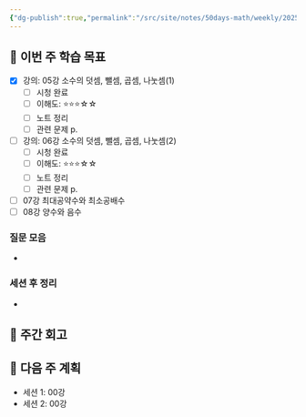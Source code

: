 ```yaml
---
{"dg-publish":true,"permalink":"/src/site/notes/50days-math/weekly/2025-08-w34/","noteIcon":""}
---
```




## 📅 이번 주 학습 목표
<!-- 최소 2개 강의 -->
- [x] 강의: 05강 소수의 덧셈, 뺄셈, 곱셈, 나눗셈(1)
  - [ ] 시청 완료
  - [ ] 이해도: ⭐⭐⭐☆☆
  - [ ] 노트 정리
  - [ ] 관련 문제 p.
- [ ] 강의:  06강 소수의 덧셈, 뺄셈, 곱셈, 나눗셈(2)
  - [ ] 시청 완료
  - [ ] 이해도: ⭐⭐⭐☆☆
  - [ ] 노트 정리
  - [ ] 관련 문제 p.
- [ ] 07강 최대공약수와 최소공배수
- [ ] 08강 양수와 음수

### 질문 모음
<!-- 이번 주 질문할 문제들 링크 -->
- 

### 세션 후 정리
<!-- 선생님 세션 후 핵심 내용 -->
- 

## 📝 주간 회고
<!-- 이번 주 학습 소감 -->

## 📅 다음 주 계획
- 세션 1: 00강
- 세션 2: 00강
